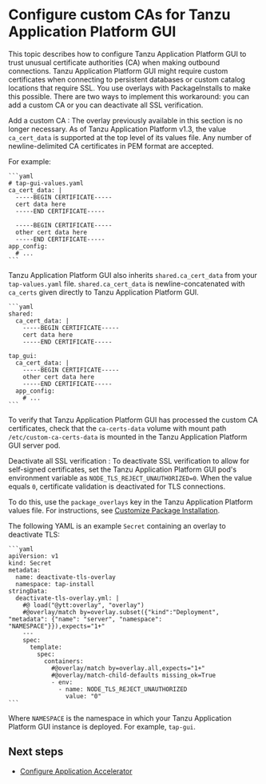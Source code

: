 # Configure custom CAs for Tanzu Application Platform GUI

This topic describes how to configure Tanzu Application Platform GUI to trust unusual certificate
authorities (CA) when making outbound connections.
Tanzu Application Platform GUI might require custom certificates when connecting to persistent
databases or custom catalog locations that require SSL.
You use overlays with PackageInstalls to make this possible. There are two ways to implement this
workaround: you can add a custom CA or you can deactivate all SSL verification.

Add a custom CA
: The overlay previously available in this section is no longer necessary.
  As of Tanzu Application Platform v1.3, the value `ca_cert_data` is supported at the top level of
  its values file. Any number of newline-delimited CA certificates in PEM format are accepted.

  For example:

    ```yaml
    # tap-gui-values.yaml
    ca_cert_data: |
      -----BEGIN CERTIFICATE-----
      cert data here
      -----END CERTIFICATE-----

      -----BEGIN CERTIFICATE-----
      other cert data here
      -----END CERTIFICATE-----
    app_config:
      # ...
    ```

  Tanzu Application Platform GUI also inherits `shared.ca_cert_data` from your `tap-values.yaml` file.
  `shared.ca_cert_data` is newline-concatenated with `ca_certs` given directly to
  Tanzu Application Platform GUI.

    ```yaml
    shared:
      ca_cert_data: |
        -----BEGIN CERTIFICATE-----
        cert data here
        -----END CERTIFICATE-----

    tap_gui:
      ca_cert_data: |
        -----BEGIN CERTIFICATE-----
        other cert data here
        -----END CERTIFICATE-----
      app_config:
        # ...
    ```

  To verify that Tanzu Application Platform GUI has processed the custom CA certificates, check that
  the `ca-certs-data` volume with mount path `/etc/custom-ca-certs-data` is mounted in the
  Tanzu Application Platform GUI server pod.

Deactivate all SSL verification
: To deactivate SSL verification to allow for self-signed certificates, set the
  Tanzu Application Platform GUI pod's environment variable as `NODE_TLS_REJECT_UNAUTHORIZED=0`.
  When the value equals `0`, certificate validation is deactivated for TLS connections.

  To do this, use the `package_overlays` key in the Tanzu Application Platform values file.
  For instructions, see [Customize Package Installation](../customize-package-installation.hbs.md).

  The following YAML is an example `Secret` containing an overlay to deactivate TLS:

    ```yaml
    apiVersion: v1
    kind: Secret
    metadata:
      name: deactivate-tls-overlay
      namespace: tap-install
    stringData:
      deactivate-tls-overlay.yml: |
        #@ load("@ytt:overlay", "overlay")
        #@overlay/match by=overlay.subset({"kind":"Deployment", "metadata": {"name": "server", "namespace": "NAMESPACE"}}),expects="1+"
        ---
        spec:
          template:
            spec:
              containers:
                #@overlay/match by=overlay.all,expects="1+"
                #@overlay/match-child-defaults missing_ok=True
                - env:
                  - name: NODE_TLS_REJECT_UNAUTHORIZED
                    value: "0"
    ```

  Where `NAMESPACE` is the namespace in which your Tanzu Application Platform GUI instance is
  deployed. For example, `tap-gui`.

## <a id='next-steps'></a>Next steps

- [Configure Application Accelerator](./application-accelerator-configuration.hbs.md)
